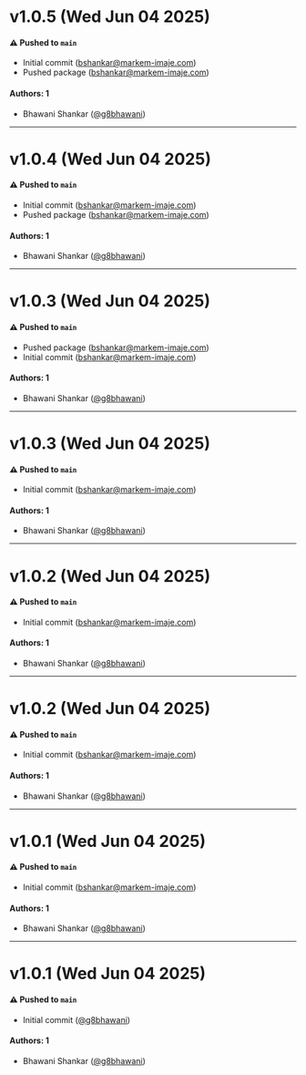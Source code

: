 # v1.0.5 (Wed Jun 04 2025)

#### ⚠️ Pushed to `main`

- Initial commit (bshankar@markem-imaje.com)
- Pushed package (bshankar@markem-imaje.com)

#### Authors: 1

- Bhawani Shankar ([@g8bhawani](https://github.com/g8bhawani))

---

# v1.0.4 (Wed Jun 04 2025)

#### ⚠️ Pushed to `main`

- Initial commit (bshankar@markem-imaje.com)
- Pushed package (bshankar@markem-imaje.com)

#### Authors: 1

- Bhawani Shankar ([@g8bhawani](https://github.com/g8bhawani))

---

# v1.0.3 (Wed Jun 04 2025)

#### ⚠️ Pushed to `main`

- Pushed package (bshankar@markem-imaje.com)
- Initial commit (bshankar@markem-imaje.com)

#### Authors: 1

- Bhawani Shankar ([@g8bhawani](https://github.com/g8bhawani))

---

# v1.0.3 (Wed Jun 04 2025)

#### ⚠️ Pushed to `main`

- Initial commit (bshankar@markem-imaje.com)

#### Authors: 1

- Bhawani Shankar ([@g8bhawani](https://github.com/g8bhawani))

---

# v1.0.2 (Wed Jun 04 2025)

#### ⚠️ Pushed to `main`

- Initial commit (bshankar@markem-imaje.com)

#### Authors: 1

- Bhawani Shankar ([@g8bhawani](https://github.com/g8bhawani))

---

# v1.0.2 (Wed Jun 04 2025)

#### ⚠️ Pushed to `main`

- Initial commit (bshankar@markem-imaje.com)

#### Authors: 1

- Bhawani Shankar ([@g8bhawani](https://github.com/g8bhawani))

---

# v1.0.1 (Wed Jun 04 2025)

#### ⚠️ Pushed to `main`

- Initial commit (bshankar@markem-imaje.com)

#### Authors: 1

- Bhawani Shankar ([@g8bhawani](https://github.com/g8bhawani))

---

# v1.0.1 (Wed Jun 04 2025)

#### ⚠️ Pushed to `main`

- Initial commit ([@g8bhawani](https://github.com/g8bhawani))

#### Authors: 1

- Bhawani Shankar ([@g8bhawani](https://github.com/g8bhawani))
